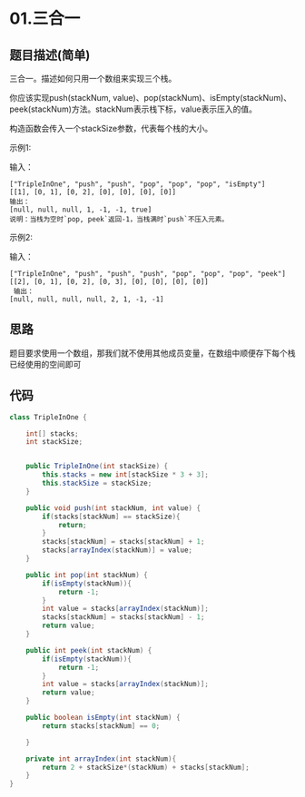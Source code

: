 # 01.三合一

## 题目描述(简单)

三合一。描述如何只用一个数组来实现三个栈。

你应该实现push(stackNum, value)、pop(stackNum)、isEmpty(stackNum)、peek(stackNum)方法。stackNum表示栈下标，value表示压入的值。

构造函数会传入一个stackSize参数，代表每个栈的大小。

示例1:

 输入：

 ```text
["TripleInOne", "push", "push", "pop", "pop", "pop", "isEmpty"]
[[1], [0, 1], [0, 2], [0], [0], [0], [0]]
 输出：
[null, null, null, 1, -1, -1, true]
说明：当栈为空时`pop, peek`返回-1，当栈满时`push`不压入元素。
```

示例2:

 输入：

```text
["TripleInOne", "push", "push", "push", "pop", "pop", "pop", "peek"]
[[2], [0, 1], [0, 2], [0, 3], [0], [0], [0], [0]]
 输出：
[null, null, null, null, 2, 1, -1, -1]
```

## 思路

题目要求使用一个数组，那我们就不使用其他成员变量，在数组中顺便存下每个栈已经使用的空间即可

## 代码

```java
class TripleInOne {

    int[] stacks;
    int stackSize;


    public TripleInOne(int stackSize) {
        this.stacks = new int[stackSize * 3 + 3];
        this.stackSize = stackSize;
    }

    public void push(int stackNum, int value) {
        if(stacks[stackNum] == stackSize){
            return;
        }
        stacks[stackNum] = stacks[stackNum] + 1;
        stacks[arrayIndex(stackNum)] = value;
    }

    public int pop(int stackNum) {
        if(isEmpty(stackNum)){
            return -1;
        }
        int value = stacks[arrayIndex(stackNum)];
        stacks[stackNum] = stacks[stackNum] - 1;
        return value;
    }

    public int peek(int stackNum) {
        if(isEmpty(stackNum)){
            return -1;
        }
        int value = stacks[arrayIndex(stackNum)];
        return value;
    }

    public boolean isEmpty(int stackNum) {
        return stacks[stackNum] == 0;

    }

    private int arrayIndex(int stackNum){
        return 2 + stackSize*(stackNum) + stacks[stackNum];
    }
}
```

